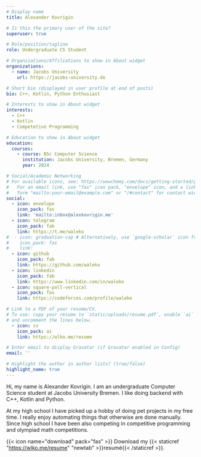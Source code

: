 ```yaml
---
# Display name
title: Alexander Kovrigin

# Is this the primary user of the site?
superuser: true

# Role/position/tagline
role: Undergraduate CS Student

# Organizations/Affiliations to show in About widget
organizations:
  - name: Jacobs University
    url: https://jacobs-university.de

# Short bio (displayed in user profile at end of posts)
bio: C++, Kotlin, Python Enthusiast

# Interests to show in About widget
interests:
  - C++
  - Kotlin
  - Competetive Programming

# Education to show in About widget
education:
  courses:
    - course: BSc Computer Science
      institution: Jacobs University, Bremen, Germany
      year: 2024

# Social/Academic Networking
# For available icons, see: https://wowchemy.com/docs/getting-started/page-builder/#icons
#   For an email link, use "fas" icon pack, "envelope" icon, and a link in the
#   form "mailto:your-email@example.com" or "/#contact" for contact widget.
social:
  - icon: envelope
    icon_pack: fas
    link: 'mailto:inbox@alexkovrigin.me'
  - icon: telegram
    icon_pack: fab
    link: https://t.me/waleko
#  - icon: graduation-cap # Alternatively, use `google-scholar` icon from `ai` icon pack
#    icon_pack: fas
#    link: 
  - icon: github
    icon_pack: fab
    link: https://github.com/waleko
  - icon: linkedin
    icon_pack: fab
    link: https://www.linkedin.com/in/waleko
  - icon: square-poll-vertical
    icon_pack: fas
    link: https://codeforces.com/profile/waleko

# Link to a PDF of your resume/CV.
# To use: copy your resume to `static/uploads/resume.pdf`, enable `ai` icons in `params.toml`,
# and uncomment the lines below.
  - icon: cv
    icon_pack: ai
    link: https://wlko.me/resume

# Enter email to display Gravatar (if Gravatar enabled in Config)
email: ''

# Highlight the author in author lists? (true/false)
highlight_name: true
---
```


Hi, my name is Alexander Kovrigin. I am an undergraduate Computer Science student at Jacobs University Bremen. I like doing backend with C++, Kotlin and Python.

At my high school I have picked up a hobby of doing pet projects in my free time. I really enjoy automating things that otherwise are done manually. Since high school I have been also competing in competitive programming and olympiad math competitions.

{{< icon name="download" pack="fas" >}} Download my {{< staticref "https://wlko.me/resume" "newtab" >}}resumé{{< /staticref >}}.
